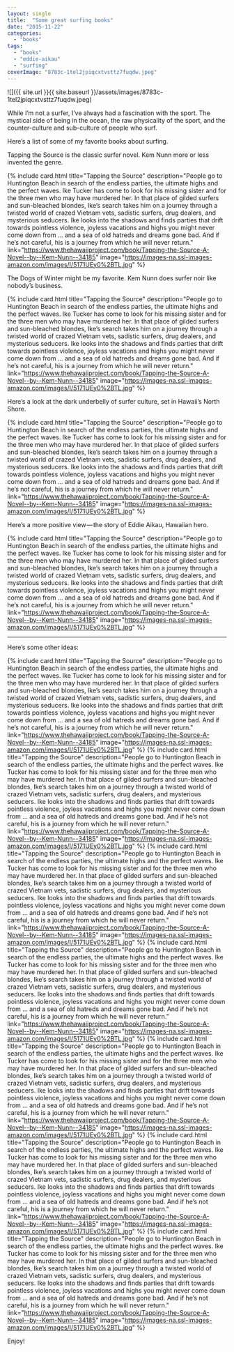 ```yaml
---
layout: single
title:  "Some great surfing books"
date: "2015-11-22"
categories: 
  - "books"
tags: 
  - "books"
  - "eddie-aikau"
  - "surfing"
coverImage: "8783c-1tel2jpiqcxtvsttz7fuqdw.jpeg"
---
```


![]({{ site.url }}{{ site.baseurl }}/assets/images/8783c-1tel2jpiqcxtvsttz7fuqdw.jpeg)

While I’m not a surfer, I’ve always had a fascination with the sport. The mystical side of being in the ocean, the raw physicality of the sport, and the counter-culture and sub-culture of people who surf.

Here’s a list of some of my favorite books about surfing.

Tapping the Source is the classic surfer novel. Kem Nunn more or less invented the genre.

{% include card.html
   title="Tapping the Source"
   description="People go to Huntington Beach in search of the endless parties, the ultimate highs and the perfect waves. Ike Tucker has come to look for his missing sister and for the three men who may have murdered her. In that place of gilded surfers and sun-bleached blondes, Ike’s search takes him on a journey through a twisted world of crazed Vietnam vets, sadistic surfers, drug dealers, and mysterious seducers. Ike looks into the shadows and finds parties that drift towards pointless violence, joyless vacations and highs you might never come down from ... and a sea of old hatreds and dreams gone bad. And if he’s not careful, his is a journey from which he will never return."
   link="https://www.thehawaiiproject.com/book/Tapping-the-Source-A-Novel--by--Kem-Nunn--34185"
   image="https://images-na.ssl-images-amazon.com/images/I/5171UEy0%2BTL.jpg"
%}


The Dogs of Winter might be my favorite. Kem Nunn does surfer noir like nobody’s business.

{% include card.html
   title="Tapping the Source"
   description="People go to Huntington Beach in search of the endless parties, the ultimate highs and the perfect waves. Ike Tucker has come to look for his missing sister and for the three men who may have murdered her. In that place of gilded surfers and sun-bleached blondes, Ike’s search takes him on a journey through a twisted world of crazed Vietnam vets, sadistic surfers, drug dealers, and mysterious seducers. Ike looks into the shadows and finds parties that drift towards pointless violence, joyless vacations and highs you might never come down from ... and a sea of old hatreds and dreams gone bad. And if he’s not careful, his is a journey from which he will never return."
   link="https://www.thehawaiiproject.com/book/Tapping-the-Source-A-Novel--by--Kem-Nunn--34185"
   image="https://images-na.ssl-images-amazon.com/images/I/5171UEy0%2BTL.jpg"
%}


Here’s a look at the dark underbelly of surfer culture, set in Hawaii’s North Shore.

{% include card.html
   title="Tapping the Source"
   description="People go to Huntington Beach in search of the endless parties, the ultimate highs and the perfect waves. Ike Tucker has come to look for his missing sister and for the three men who may have murdered her. In that place of gilded surfers and sun-bleached blondes, Ike’s search takes him on a journey through a twisted world of crazed Vietnam vets, sadistic surfers, drug dealers, and mysterious seducers. Ike looks into the shadows and finds parties that drift towards pointless violence, joyless vacations and highs you might never come down from ... and a sea of old hatreds and dreams gone bad. And if he’s not careful, his is a journey from which he will never return."
   link="https://www.thehawaiiproject.com/book/Tapping-the-Source-A-Novel--by--Kem-Nunn--34185"
   image="https://images-na.ssl-images-amazon.com/images/I/5171UEy0%2BTL.jpg"
%}


Here’s a more positive view — the story of Eddie Aikau, Hawaiian hero.

{% include card.html
   title="Tapping the Source"
   description="People go to Huntington Beach in search of the endless parties, the ultimate highs and the perfect waves. Ike Tucker has come to look for his missing sister and for the three men who may have murdered her. In that place of gilded surfers and sun-bleached blondes, Ike’s search takes him on a journey through a twisted world of crazed Vietnam vets, sadistic surfers, drug dealers, and mysterious seducers. Ike looks into the shadows and finds parties that drift towards pointless violence, joyless vacations and highs you might never come down from ... and a sea of old hatreds and dreams gone bad. And if he’s not careful, his is a journey from which he will never return."
   link="https://www.thehawaiiproject.com/book/Tapping-the-Source-A-Novel--by--Kem-Nunn--34185"
   image="https://images-na.ssl-images-amazon.com/images/I/5171UEy0%2BTL.jpg"
%}


* * *

Here’s some other ideas:

{% include card.html
   title="Tapping the Source"
   description="People go to Huntington Beach in search of the endless parties, the ultimate highs and the perfect waves. Ike Tucker has come to look for his missing sister and for the three men who may have murdered her. In that place of gilded surfers and sun-bleached blondes, Ike’s search takes him on a journey through a twisted world of crazed Vietnam vets, sadistic surfers, drug dealers, and mysterious seducers. Ike looks into the shadows and finds parties that drift towards pointless violence, joyless vacations and highs you might never come down from ... and a sea of old hatreds and dreams gone bad. And if he’s not careful, his is a journey from which he will never return."
   link="https://www.thehawaiiproject.com/book/Tapping-the-Source-A-Novel--by--Kem-Nunn--34185"
   image="https://images-na.ssl-images-amazon.com/images/I/5171UEy0%2BTL.jpg"
%}
 {% include card.html
   title="Tapping the Source"
   description="People go to Huntington Beach in search of the endless parties, the ultimate highs and the perfect waves. Ike Tucker has come to look for his missing sister and for the three men who may have murdered her. In that place of gilded surfers and sun-bleached blondes, Ike’s search takes him on a journey through a twisted world of crazed Vietnam vets, sadistic surfers, drug dealers, and mysterious seducers. Ike looks into the shadows and finds parties that drift towards pointless violence, joyless vacations and highs you might never come down from ... and a sea of old hatreds and dreams gone bad. And if he’s not careful, his is a journey from which he will never return."
   link="https://www.thehawaiiproject.com/book/Tapping-the-Source-A-Novel--by--Kem-Nunn--34185"
   image="https://images-na.ssl-images-amazon.com/images/I/5171UEy0%2BTL.jpg"
%}
 {% include card.html
   title="Tapping the Source"
   description="People go to Huntington Beach in search of the endless parties, the ultimate highs and the perfect waves. Ike Tucker has come to look for his missing sister and for the three men who may have murdered her. In that place of gilded surfers and sun-bleached blondes, Ike’s search takes him on a journey through a twisted world of crazed Vietnam vets, sadistic surfers, drug dealers, and mysterious seducers. Ike looks into the shadows and finds parties that drift towards pointless violence, joyless vacations and highs you might never come down from ... and a sea of old hatreds and dreams gone bad. And if he’s not careful, his is a journey from which he will never return."
   link="https://www.thehawaiiproject.com/book/Tapping-the-Source-A-Novel--by--Kem-Nunn--34185"
   image="https://images-na.ssl-images-amazon.com/images/I/5171UEy0%2BTL.jpg"
%}
 {% include card.html
   title="Tapping the Source"
   description="People go to Huntington Beach in search of the endless parties, the ultimate highs and the perfect waves. Ike Tucker has come to look for his missing sister and for the three men who may have murdered her. In that place of gilded surfers and sun-bleached blondes, Ike’s search takes him on a journey through a twisted world of crazed Vietnam vets, sadistic surfers, drug dealers, and mysterious seducers. Ike looks into the shadows and finds parties that drift towards pointless violence, joyless vacations and highs you might never come down from ... and a sea of old hatreds and dreams gone bad. And if he’s not careful, his is a journey from which he will never return."
   link="https://www.thehawaiiproject.com/book/Tapping-the-Source-A-Novel--by--Kem-Nunn--34185"
   image="https://images-na.ssl-images-amazon.com/images/I/5171UEy0%2BTL.jpg"
%}
 {% include card.html
   title="Tapping the Source"
   description="People go to Huntington Beach in search of the endless parties, the ultimate highs and the perfect waves. Ike Tucker has come to look for his missing sister and for the three men who may have murdered her. In that place of gilded surfers and sun-bleached blondes, Ike’s search takes him on a journey through a twisted world of crazed Vietnam vets, sadistic surfers, drug dealers, and mysterious seducers. Ike looks into the shadows and finds parties that drift towards pointless violence, joyless vacations and highs you might never come down from ... and a sea of old hatreds and dreams gone bad. And if he’s not careful, his is a journey from which he will never return."
   link="https://www.thehawaiiproject.com/book/Tapping-the-Source-A-Novel--by--Kem-Nunn--34185"
   image="https://images-na.ssl-images-amazon.com/images/I/5171UEy0%2BTL.jpg"
%}
 {% include card.html
   title="Tapping the Source"
   description="People go to Huntington Beach in search of the endless parties, the ultimate highs and the perfect waves. Ike Tucker has come to look for his missing sister and for the three men who may have murdered her. In that place of gilded surfers and sun-bleached blondes, Ike’s search takes him on a journey through a twisted world of crazed Vietnam vets, sadistic surfers, drug dealers, and mysterious seducers. Ike looks into the shadows and finds parties that drift towards pointless violence, joyless vacations and highs you might never come down from ... and a sea of old hatreds and dreams gone bad. And if he’s not careful, his is a journey from which he will never return."
   link="https://www.thehawaiiproject.com/book/Tapping-the-Source-A-Novel--by--Kem-Nunn--34185"
   image="https://images-na.ssl-images-amazon.com/images/I/5171UEy0%2BTL.jpg"
%}
 {% include card.html
   title="Tapping the Source"
   description="People go to Huntington Beach in search of the endless parties, the ultimate highs and the perfect waves. Ike Tucker has come to look for his missing sister and for the three men who may have murdered her. In that place of gilded surfers and sun-bleached blondes, Ike’s search takes him on a journey through a twisted world of crazed Vietnam vets, sadistic surfers, drug dealers, and mysterious seducers. Ike looks into the shadows and finds parties that drift towards pointless violence, joyless vacations and highs you might never come down from ... and a sea of old hatreds and dreams gone bad. And if he’s not careful, his is a journey from which he will never return."
   link="https://www.thehawaiiproject.com/book/Tapping-the-Source-A-Novel--by--Kem-Nunn--34185"
   image="https://images-na.ssl-images-amazon.com/images/I/5171UEy0%2BTL.jpg"
%}


Enjoy!
